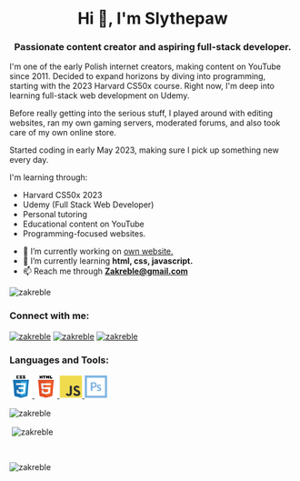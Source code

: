 <h1 align="center">Hi 👋, I'm Slythepaw</h1>
<h3 align="center">Passionate content creator and aspiring full-stack developer.</h3>

<p align="left">I'm one of the early Polish internet creators, making content on YouTube since 2011. Decided to expand horizons by diving into programming, starting with the 2023 Harvard CS50x course. Right now, I'm deep into learning full-stack web development on Udemy.

Before really getting into the serious stuff, I played around with editing websites, ran my own gaming servers, moderated forums, and also took care of my own online store.

Started coding in early May 2023, making sure I pick up something new every day. 

I'm learning through: 
* Harvard CS50x 2023 
* Udemy (Full Stack Web Developer) 
* Personal tutoring 
* Educational content on YouTube 
* Programming-focused websites.
</p>

- 🔭 I’m currently working on [own website.](http://www.listofmine.com)
- 🌱 I’m currently learning **html, css, javascript.**
- 📫 Reach me through **Zakreble@gmail.com**
<p align="left"> <img src="https://komarev.com/ghpvc/?username=zakreble&label=Profile%20views&color=0e75b6&style=flat" alt="zakreble" /> </p>

<h3 align="left">Connect with me:</h3>
<p align="left">
<a href="https://www.youtube.com/c/zakreble" target="blank"><img align="center" src="https://raw.githubusercontent.com/rahuldkjain/github-profile-readme-generator/master/src/images/icons/Social/youtube.svg" alt="zakreble" height="30" width="40" /></a>
<a href="https://linkedin.com/in/zakreble" target="blank"><img align="center" src="https://raw.githubusercontent.com/rahuldkjain/github-profile-readme-generator/master/src/images/icons/Social/linked-in-alt.svg" alt="zakreble" height="30" width="40" /></a>
<a href="https://instagram.com/zakreble" target="blank"><img align="center" src="https://raw.githubusercontent.com/rahuldkjain/github-profile-readme-generator/master/src/images/icons/Social/instagram.svg" alt="zakreble" height="30" width="40" /></a>
</p>

<h3 align="left">Languages and Tools:</h3>
<p align="left"> <a href="https://www.w3schools.com/css/" target="_blank" rel="noreferrer"> <img src="https://raw.githubusercontent.com/devicons/devicon/master/icons/css3/css3-original-wordmark.svg" alt="css3" width="40" height="40"/> </a> <a href="https://www.w3.org/html/" target="_blank" rel="noreferrer"> <img src="https://raw.githubusercontent.com/devicons/devicon/master/icons/html5/html5-original-wordmark.svg" alt="html5" width="40" height="40"/> </a> <a href="https://developer.mozilla.org/en-US/docs/Web/JavaScript" target="_blank" rel="noreferrer"> <img src="https://raw.githubusercontent.com/devicons/devicon/master/icons/javascript/javascript-original.svg" alt="javascript" width="40" height="40"/> </a> <a href="https://www.photoshop.com/en" target="_blank" rel="noreferrer"> <img src="https://raw.githubusercontent.com/devicons/devicon/master/icons/photoshop/photoshop-line.svg" alt="photoshop" width="40" height="40"/> </a> 

<p><img align="center" src="https://github-readme-streak-stats.herokuapp.com/?user=zakreble&" alt="zakreble" /></p>
<p>&nbsp;<img align="center" src="https://github-readme-stats.vercel.app/api?username=zakreble&show_icons=true&locale=en" alt="zakreble" /></p>
<br>
<p><img align="left" src="https://github-readme-stats.vercel.app/api/top-langs?username=zakreble&show_icons=true&locale=en&layout=compact" alt="zakreble" /></p>
<br>
